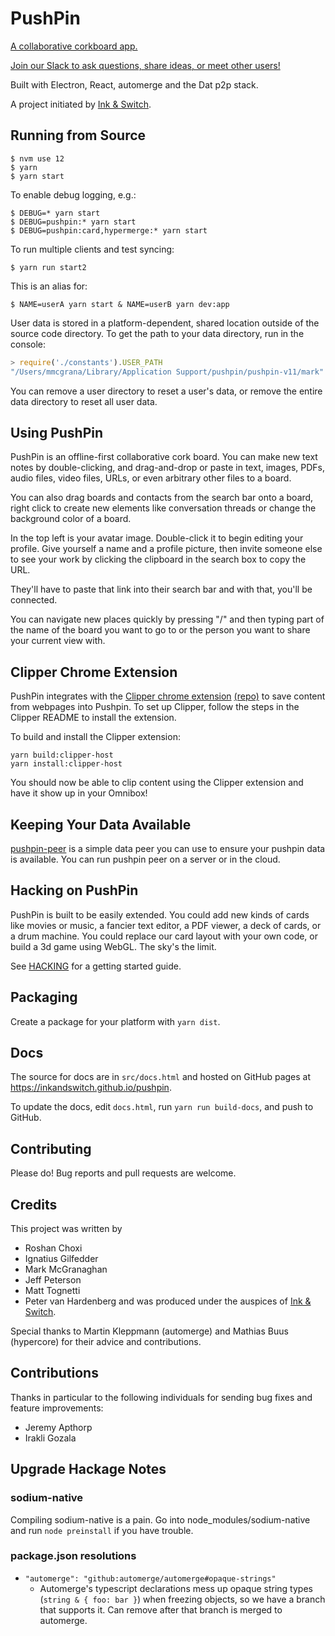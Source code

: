 # PushPin

[A collaborative corkboard app.](http://inkandswitch.github.io/pushpin)

[Join our Slack to ask questions, share ideas, or meet other users!](https://communityinviter.com/apps/automerge/automerge)

Built with Electron, React, automerge and the Dat p2p stack.

A project initiated by [Ink & Switch](https://inkandswitch.com/).

## Running from Source

```console
$ nvm use 12
$ yarn
$ yarn start
```

To enable debug logging, e.g.:

```console
$ DEBUG=* yarn start
$ DEBUG=pushpin:* yarn start
$ DEBUG=pushpin:card,hypermerge:* yarn start
```

To run multiple clients and test syncing:

```console
$ yarn run start2
```

This is an alias for:

```console
$ NAME=userA yarn start & NAME=userB yarn dev:app
```

User data is stored in a platform-dependent, shared location outside of the
source code directory. To get the path to your data directory, run in the
console:

```javascript
> require('./constants').USER_PATH
"/Users/mmcgrana/Library/Application Support/pushpin/pushpin-v11/mark"
```

You can remove a user directory to reset a user's data, or remove the entire data directory to reset all user data.

## Using PushPin

PushPin is an offline-first collaborative cork board. You can make new text notes by double-clicking, and drag-and-drop or paste in text, images, PDFs, audio files, video files, URLs, or even arbitrary other files to a board.

You can also drag boards and contacts from the search bar onto a board, right click to create new elements like conversation threads or change the background color of a board.

In the top left is your avatar image. Double-click it to begin editing your profile. Give yourself a name and a profile picture, then invite someone else to see your work by clicking the clipboard in the search box to copy the URL.

They'll have to paste that link into their search bar and with that, you'll be connected.

You can navigate new places quickly by pressing "/" and then typing part of the name of the board you want to go to or the person you want to share your current view with.

## Clipper Chrome Extension

PushPin integrates with the [Clipper chrome extension](https://chrome.google.com/webstore/detail/pushpin-clipper/kdnhjinccidgfopcfckekiihpjakjhng) [(repo)](https://github.com/pvh/pushpin-clipper) to save content from webpages into Pushpin. To set up Clipper, follow the steps in the Clipper README to install the extension.

To build and install the Clipper extension:

```
yarn build:clipper-host
yarn install:clipper-host
```

You should now be able to clip content using the Clipper extension and have it show up in your Omnibox!

## Keeping Your Data Available

[pushpin-peer](https://github.com/mjtognetti/pushpin-peer) is a simple data peer you can use to ensure your pushpin data is available. You can run pushpin peer on a server or in the cloud.

## Hacking on PushPin

PushPin is built to be easily extended. You could add new kinds of cards like movies or music, a fancier text editor, a PDF viewer, a deck of cards, or a drum machine. You could replace our card layout with your own code, or build a 3d game using WebGL. The sky's the limit.

See [HACKING](HACKING.md) for a getting started guide.

## Packaging

Create a package for your platform with `yarn dist`.

## Docs

The source for docs are in `src/docs.html` and hosted on GitHub pages at https://inkandswitch.github.io/pushpin.

To update the docs, edit `docs.html`, run `yarn run build-docs`, and push to GitHub.

## Contributing

Please do! Bug reports and pull requests are welcome.

## Credits

This project was written by

- Roshan Choxi
- Ignatius Gilfedder
- Mark McGranaghan
- Jeff Peterson
- Matt Tognetti
- Peter van Hardenberg
  and was produced under the auspices of [Ink & Switch](inkandswitch.com).

Special thanks to Martin Kleppmann (automerge) and Mathias Buus (hypercore) for their advice and contributions.

## Contributions

Thanks in particular to the following individuals for sending bug fixes and feature improvements:

- Jeremy Apthorp
- Irakli Gozala

## Upgrade Hackage Notes

### sodium-native

Compiling sodium-native is a pain. Go into node_modules/sodium-native and run `node preinstall` if you have trouble.

### package.json resolutions

- `"automerge": "github:automerge/automerge#opaque-strings"`
  - Automerge's typescript declarations mess up opaque string types (`string & { foo: bar }`) when
    freezing objects, so we have a branch that supports it. Can remove after that branch is merged
    to automerge.
